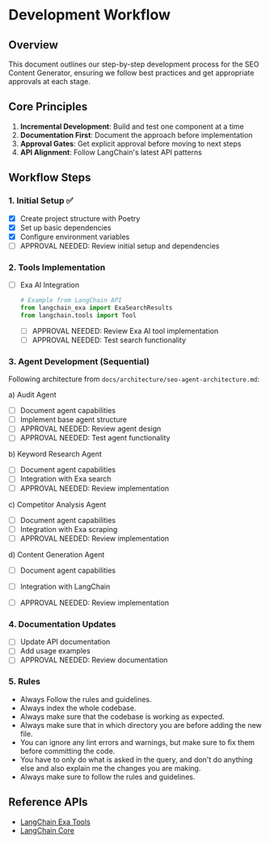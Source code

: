 # Development Workflow

## Overview
This document outlines our step-by-step development process for the SEO Content Generator, ensuring we follow best practices and get appropriate approvals at each stage.

## Core Principles
1. **Incremental Development**: Build and test one component at a time
2. **Documentation First**: Document the approach before implementation
3. **Approval Gates**: Get explicit approval before moving to next steps
4. **API Alignment**: Follow LangChain's latest API patterns

## Workflow Steps

### 1. Initial Setup ✅
- [x] Create project structure with Poetry
- [x] Set up basic dependencies
- [x] Configure environment variables
- [ ] APPROVAL NEEDED: Review initial setup and dependencies

### 2. Tools Implementation
- [ ] Exa AI Integration
  ```python
  # Example from LangChain API
  from langchain_exa import ExaSearchResults
  from langchain.tools import Tool
  ```
  - [ ] APPROVAL NEEDED: Review Exa AI tool implementation
  - [ ] APPROVAL NEEDED: Test search functionality

### 3. Agent Development (Sequential)
Following architecture from `docs/architecture/seo-agent-architecture.md`:

a) Audit Agent
- [ ] Document agent capabilities
- [ ] Implement base agent structure
- [ ] APPROVAL NEEDED: Review agent design
- [ ] APPROVAL NEEDED: Test agent functionality

b) Keyword Research Agent
- [ ] Document agent capabilities
- [ ] Integration with Exa search
- [ ] APPROVAL NEEDED: Review implementation

c) Competitor Analysis Agent
- [ ] Document agent capabilities
- [ ] Integration with Exa scraping
- [ ] APPROVAL NEEDED: Review implementation

d) Content Generation Agent
- [ ] Document agent capabilities
- [ ] Integration with LangChain
- [ ] APPROVAL NEEDED: Review implementation


### 4. Documentation Updates
- [ ] Update API documentation
- [ ] Add usage examples
- [ ] APPROVAL NEEDED: Review documentation

### 5. Rules 
- Always Follow the rules and guidelines.
- Always index the whole codebase.
- Always make sure that the codebase is working as expected.
- Always make sure that in which directory you are before adding the new file.
- You can ignore any lint errors and warnings, but make sure to fix them before committing the code.
- You have to only do what is asked in the query, and don't do anything else and also explain me the changes you are making.
- Always make sure to follow the rules and guidelines.

## Reference APIs
- [LangChain Exa Tools](https://python.langchain.com/api_reference/exa/tools/langchain_exa.tools.ExaSearchResults.html)
- [LangChain Core](https://python.langchain.com/api_reference/core/index.html)